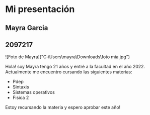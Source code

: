 # Mi presentación

## Mayra Garcia

## 2097217

![Foto de Mayra]("C:\Users\mayra\Downloads\foto mia.jpg")

Hola! soy Mayra tengo 21 años y entré a la facultad en el año 2022. Actualmente me encuentro cursando las siguientes materias:

- Pdep
- Sintaxis
- Sistemas operativos
- Fisica 2

Estoy recursando la materia y espero aprobar este año!